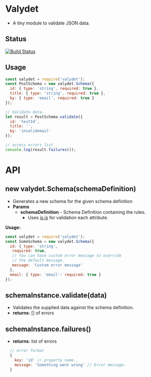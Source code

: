 # Valydet

- A tiny module to validate JSON data.

## Status
[![Build Status](https://travis-ci.org/peek4y/valydet.svg?branch=master)](https://travis-ci.org/peek4y/valydet)

## Usage

```javascript
const valydet = require('valydet');
const PostSchema = new valydet.Schema({
  id: { type: 'string', required: true },
  title: { type: 'string', required: true },
  by: { type: 'email', required: true }
});

// Validate data.
let result = PostSchema.validate({
  id: 'testId',
  title: '',
  by: 'invalidemail'
});

// access errors list
console.log(result.failures());

```

# API

## new valydet.Schema(schemaDefinition)
 - Generates a new schema for the given schema definition
 - **Params**
   - **schemaDefinition** - Schema Definition containing the rules.
     - Uses [is.js](https://arasatasaygin.github.io/is.js/) for validation each attribute.
     
**Usage:**
```javascript
const valydet = require('valydet');
const SomeSchema = new valydet.Schema({
  id: { type: 'string',
   required: true,
   // You can have custom error message to override
   // the default message. 
   message: 'Custom error message' 
  },
  email: { type: 'email': required: true }
});
 ```
 
## schemaInstance.validate(data)
 
 - Validates the supplied data against the schema definition.
 - **returns**: [] of errors

 
## schemaInstance.failures()
 
 - **returns**: list of errors
  ```javascript
    // error format
    {
      key: 'id' // property name.,
      message: 'Something went wrong' // Error message.
    } 
  ```
